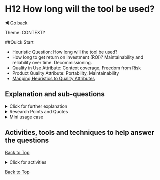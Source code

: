 <a name="TopofPage"></a>
# H12 How long will the tool be used?
[◄ Go back](README.md)

Theme: CONTEXT?

##Quick Start

- Heuristic Question: How long will the tool be used?
- How long to get return on investment (ROI)? Maintainability and reliability over time. Decommissioning.	
- Quality in Use Attribute: Context coverage, Freedom from Risk
- Product Quality Attribute: Portability, Maintainability
- [Mapping Heuristics to Quality Attributes](Qualityattributesv2.md)

  
## Explanation and sub-questions

<details close><summary>Click for further explanation</summary> 

This is a different time related question and is about the test tool itself, rather than the product under test.

Think about: 
- The lifespan of the tool. 
    - Will the tool be used enough to gain a return on investment (ROI) in implementing it?
    - If the tool becomes shelfware this is an economic risk to the organization (part of Freedom from risk is freedom from economic risk).
    - How long will the tool be maintained?
    - How many people will use the tool in that time?
    - What consideration of decommisioning the tool and migrating artefacts to a new tool?
- The length of time a tool will run continuously without restarting, and therefore the level of reliability required.
- Getting off the tool and porting data to another tool.
- Single use or limited use tools versus long term investments have different ROI implications.

Key questions to ask yourself:
- How long will we support this tool? What is its expected lifetime?
- How quickly will we get ROI? Is this a short or long term endeavor?
- Will the usage of the tool change over time?
- How long will the tool be maintained for and who will do that maintenance?
- Is this a free tool or a paid-for tool? What investment is required in time/effort to get it implemented and in use, on top of any financial cost: ROI can be about more than cash.
- What else is affected by the tool's planned life expectancy?
- how long will it be maintained?
- how will decommissioning and transfer of artefacts be done? 


</details>



<details close> <summary>Research Points and Quotes</summary>

Research Point:  We found that:
- A tool with the original purpose of serving a single person or team sometimes starts to be used by other people/teams and requires maintenance long after the original designers/builders stop needing to use it.
- Tools are often acquired and not used (shelfware) – no ROI.
- Tools may need to run continuously for long time periods without restarting.
- Accepted tool sets change over time, therefore on acquiring a tool think about how you will decommission it and migrate artefacts to a new tool.
- Tool builders need to consider the ROI of designing and building a new tool and of making changes to an existing tool.

- <i>``Switching to new versions and dependency management takes up time that could be better spent on the actual software we develop.''</i>

- <i>``Return on investment - is the time and money I'm going to invest in automation a task worth it</i>

- <i>``I'm an "fresh in testing" xxx and really want to become more technical. I started with tool but 2 other girls said that programming is too difficult so I showed them the option to record the "checking" process, and it was easier, but the platform have so many changes so the maintenance is too much effort. Now we're waiting for ... new version hopefully things will change that rapidly because a lot of mess front-end have will be pushed to back end''</i>

- <i>``Last year, we had problems with every upgrade, e.g. changing the database from MySQL to PostgreSQL; or dropping the SSL which forced us to put a reverse proxy to stay "https". As you can see, BIG things to find out at the time of the upgrade session. But I love that they make regular releases with substantial content and that they are shaping the products of the suite based on customers' feedback. In 3 years, it has improved a lot in small increments that let us see how they react to the actual needs of a tester.''</i>

- <i>``Question: have you ever avoided using a tool? Answer: ``due to upgrade/support issues''</i>

</details>



<details close> <summary>Mini usage case</summary>
In one case study, the organization was working with SAAS software. They commented that although asking when during the SDLC the tool is used is a useful question, for their context a more useful question could be 
 <i>``Do some tasks need longer to complete (causing the tasks to be split up over a longer time period)?’’ </i>
 They said ``Tool is sometimes used for a specific project, after which usage drops or ends. ... mainly used for testing projects, as well as testing managed applications. As a SaaS tool, we keep developing in order for the application to stay relevant and prolong the tool’s life span indefinitely.''
 The way the tool is delivered changes the design decisions and which heuristics/questions are relevant. This affected how H11 and H12 were used in this orgaization.
  
</details>

## Activities, tools and techniques to help answer the questions

[Back to Top](#TopofPage)

<details close>
  <summary> Click for activities </summary>

To understand the ROI required from the tool you need to understand *how long* the tool will be used and supported, so you can design in appropriate levels of maintainability.
By understanding *how long* the tool needs to run, you will be able to design in appropriate levels of reliability.

We have tabulated the [Quality in Use and Product Quality Attributes](Qualityattributesv2.md) in a priority order based on the input from industry practitioners during our research. Use that data to help you focus on the optimal product attributes to meet the QiU/UX goals for your tool. We've included quotes from practitioners that you can use to help you understand your own goals, stakeholders, and contexts, plus a cross reference between the heuristics and the quality attributes. **These may help wth understanding maintainability in two way - the maintainability of the tool itself, how long it will be supported, and the maintainability of tests, and how fast they will be changing.**

Activities, with links to useful external information:
- Make a business case for the tool, including a ROI calculation, for one example see the Test Automation Patterns wiki on [Test Automation Business Case](https://testautomationpatterns.org/wiki/index.php/TEST_AUTOMATION_BUSINESS_CASE).
- Make a tool maintenance plan and build in maintainability.
- Assess the reliability required from the tool.

</details>

[Back to Top](#TopofPage)
